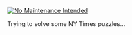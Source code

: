[![No Maintenance Intended](http://unmaintained.tech/badge.svg)](http://unmaintained.tech/)

Trying to solve some NY Times puzzles...
